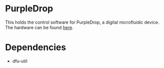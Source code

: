 # PurpleDrop

This holds the control software for PurpleDrop, a digital microfluidic device.
The hardware can be found [here](https://github.com/uwmisl/purpledrop).

# Dependencies

- dfu-util
